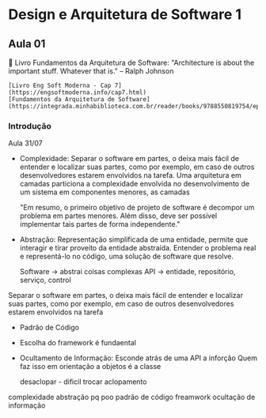 # Design e Arquitetura de Software 1

## Aula 01

📕 Livro Fundamentos da Arquitetura de Software: 
    "Architecture is about the important stuff. Whatever that is." – Ralph Johnson 

    [Livro Eng Soft Moderna - Cap 7](https://engsoftmoderna.info/cap7.html)
    [Fundamentos da Arquitetura de Software](https://integrada.minhabiblioteca.com.br/reader/books/9788550819754/epubcfi/6/2%5B%3Bvnd.vst.idref%3Dcover%5D!/4/2/2%4051:1)


### Introdução
Aula 31/07

- Complexidade: Separar o software em partes, o deixa mais fácil de entender e localizar suas partes, como por exemplo, em caso de outros desenvolvedores estarem envolvidos na tarefa. Uma arquitetura em camadas particiona a complexidade envolvida no desenvolvimento de um sistema em componentes menores, as camadas

    "Em resumo, o primeiro objetivo de projeto de software é decompor um problema em partes menores. Além disso, deve ser possível implementar tais partes de forma independente."
  
- Abstração: Representação simplificada de uma entidade, permite que interagir e tirar proveito da entidade abstraída. Entender o problema real e representá-lo no código, uma solução de software que resolve.

    Software -> abstrai coisas complexas
    API -> entidade, repositório, serviço, control



Separar o software em partes, o deixa mais fácil de entender e localizar suas partes, como por exemplo, em caso de outros desenvolvedores estarem envolvidos na tarefa

- Padrão de Código

- Escolha do framework é fundaental

- Ocultamento de Informação: Esconde atrás de uma API a inforção
    Quem faz isso em orientação a objetos é a classe

    desaclopar - dificil trocar
    aclopamento



complexidade
abstração
pq poo
padrão de código
freamwork
ocultação de informação
